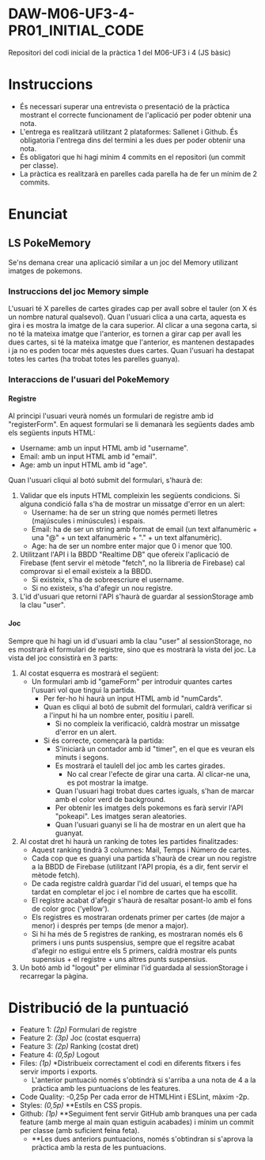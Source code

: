 # **DAW-M06-UF3-4-PR01_INITIAL_CODE**
Repositori del codi inicial de la pràctica 1 del M06-UF3 i 4 (JS bàsic)

# **Instruccions**
- És necessari superar una entrevista o presentació de la pràctica mostrant el correcte funcionament de l'aplicació per poder obtenir una nota.
- L'entrega es realitzarà utilitzant 2 plataformes: Sallenet i Github. És obligatoria l'entrega dins del termini a les dues per poder obtenir una nota.
- És obligatori que hi hagi mínim 4 commits en el repositori (un commit per classe).
- La pràctica es realitzarà en parelles cada parella ha de fer un mínim de 2 commits.

# **Enunciat**
## **LS PokeMemory**
Se'ns demana crear una aplicació similar a un joc del Memory utilizant imatges de pokemons.

### **Instruccions del joc Memory simple**
L'usuari té X parelles de cartes girades cap per avall sobre el tauler (on X és un nombre natural qualsevol).
Quan l'usuari clica a una carta, aquesta es gira i es mostra la imatge de la cara superior. Al clicar a una segona carta, si no té la mateixa imatge que l'anterior, es tornen a girar cap per avall les dues cartes, si té la mateixa imatge que l'anterior, es mantenen destapades i ja no es poden tocar més aquestes dues cartes.
Quan l'usuari ha destapat totes les cartes (ha trobat totes les parelles guanya).

### **Interaccions de l'usuari del PokeMemory**
#### **Registre**
Al principi l'usuari veurà només un formulari de registre amb id "registerForm". En aquest formulari se li demanarà les següents dades amb els següents inputs HTML:
  - Username: amb un input HTML amb id "username".
  - Email: amb un input HTML amb id "email".
  - Age: amb un input HTML amb id "age".

Quan l'usuari cliqui al botó submit del formulari, s'haurà de:
  1. Validar que els inputs HTML compleixin les següents condicions. Si alguna condició falla s'ha de mostrar un missatge d'error en un alert:
     - Username: ha de ser un string que només permeti lletres (majúscules i minúscules) i espais.
     - Email: ha de ser un string amb format de email (un text alfanumèric +  una "@" + un text alfanumèric + "." + un text alfanumèric).
     - Age: ha de ser un nombre enter major que 0 i menor que 100.
  2. Utilitzant l'API i la BBDD "Realtime DB" que ofereix l'aplicació de Firebase (fent servir el mètode "fetch", no la llibreria de Firebase) cal comprovar si el email existeix a la BBDD.
     - Si existeix, s'ha de sobreescriure el username.
     - Si no existeix, s'ha d'afegir un nou registre.
  3. L'id d'usuari que retorni l'API s'haurà de guardar al sessionStorage amb la clau "user".

#### **Joc**
Sempre que hi hagi un id d'usuari amb la clau "user" al sessionStorage, no es mostrarà el formulari de registre, sino que es mostrarà la vista del joc.
La vista del joc consistirà en 3 parts:
  1. Al costat esquerra es mostrarà el següent:
      - Un formulari amb id "gameForm" per introduir quantes cartes l'usuari vol que tingui la partida.
        - Per fer-ho hi haurà un input HTML amb id "numCards".
        - Quan es cliqui al botó de submit del formulari, caldrà verificar si a l'input hi ha un nombre enter, positiu i parell.
          - Si no compleix la verificació, caldrà mostrar un missatge d'error en un alert.
        - Si és correcte, començarà la partida:
          - S'iniciarà un contador amb id "timer", en el que es veuran els minuts i segons.
          - Es mostrarà el taulell del joc amb les cartes girades.
            - No cal crear l'efecte de girar una carta. Al clicar-ne una, es pot mostrar la imatge.
          - Quan l'usuari hagi trobat dues cartes iguals, s'han de marcar amb el color verd de background.
          - Per obtenir les imatges dels pokemons es farà servir l'API "pokeapi". Les imatges seran aleatories.
          - Quan l'usuari guanyi se li ha de mostrar en un alert que ha guanyat.
  2. Al costat dret hi haurà un ranking de totes les partides finalitzades:
      - Aquest ranking tindrà 3 columnes: Mail, Temps i Número de cartes.
      - Cada cop que es guanyi una partida s'haurà de crear un nou registre a la BBDD de Firebase (utilitzant l'API propia, és a dir, fent servir el mètode fetch).
      - De cada registre caldrà guardar l'id del usuari, el temps que ha tardat en completar el joc i el nombre de cartes que ha escollit.
      - El registre acabat d'afegir s'haurà de resaltar posant-lo amb el fons de color groc ('yellow').
      - Els registres es mostraran ordenats primer per cartes (de major a menor) i després per temps (de menor a major).
      - Si hi ha més de 5 registres de ranking, es mostraran només els 6 primers i uns punts suspensius, sempre que el regsitre acabat d'afegir no estigui entre els 5 primers, caldrà mostrar els punts supensius + el registre + uns altres punts suspensius.
  3. Un botó amb id "logout" per eliminar l'id guardada al sessionStorage i recarregar la pàgina.
# **Distribució de la puntuació**
- Feature 1: *(2p)* Formulari de registre
- Feature 2: *(3p)* Joc (costat esquerra)
- Feature 3: *(2p)* Ranking (costat dret)
- Feature 4: *(0,5p)* Logout
- Files: *(1p)* *Distribueix correctament el codi en diferents fitxers i fes servir imports i exports.
  - L'anterior puntuació només s'obtindrà si s'arriba a una nota de 4 a la pràctica amb les puntuacions de les features.
- Code Quality: -0,25p Per cada error de HTMLHint i ESLint, màxim -2p.
- Styles: *(0,5p)* **Estils en CSS propis.
- Github: *(1p)* **Seguiment fent servir GitHub amb branques una per cada feature (amb merge al main quan estiguin acabades) i mínim un commit per classe (amb suficient feina feta).
  - **Les dues anteriors puntuacions, només s'obtindran si s'aprova la pràctica amb la resta de les puntuacions.
